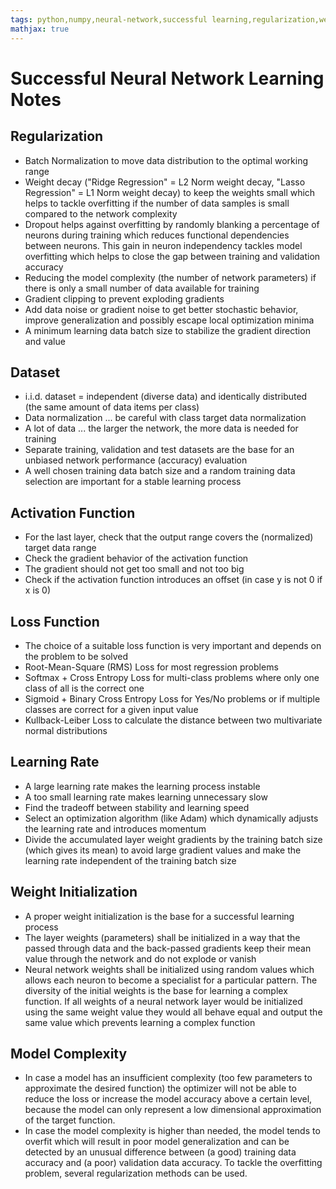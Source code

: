 ```yaml
---
tags: python,numpy,neural-network,successful learning,regularization,weight decay,ridge,lasso,gradient clipping,dataset,normalization,activation function,loss function,learning rate,stable learning,momentum,weight initialization
mathjax: true
---
```

# Successful Neural Network Learning Notes

## Regularization

- Batch Normalization to move data distribution to the optimal working range
- Weight decay ("Ridge Regression" = L2 Norm weight decay, "Lasso Regression" = L1 Norm weight decay) to keep the weights small which helps to tackle overfitting if the number of data samples is small compared to the network complexity
- Dropout helps against overfitting by randomly blanking a percentage of neurons during training which reduces functional dependencies between neurons. This gain in neuron independency tackles model overfitting which helps to close the gap between training and validation accuracy
- Reducing the model complexity (the number of network parameters) if there is only a small number of data available for training
- Gradient clipping to prevent exploding gradients
- Add data noise or gradient noise to get better stochastic behavior, improve generalization and possibly escape local optimization minima
- A minimum learning data batch size to stabilize the gradient direction and value

## Dataset

- i.i.d. dataset = independent (diverse data) and identically distributed (the same amount of data items per class)
- Data normalization ... be careful with class target data normalization
- A lot of data ... the larger the network, the more data is needed for training
- Separate training, validation and test datasets are the base for an unbiased network performance (accuracy) evaluation
- A well chosen training data batch size and a random training data selection are important for a stable learning process

## Activation Function

- For the last layer, check that the output range covers the (normalized) target data range
- Check the gradient behavior of the activation function
- The gradient should not get too small and not too big
- Check if the activation function introduces an offset (in case y is not 0 if x is 0)

## Loss Function

- The choice of a suitable loss function is very important and depends on the problem to be solved
- Root-Mean-Square (RMS) Loss for most regression problems
- Softmax + Cross Entropy Loss for multi-class problems where only one class of all is the correct one
- Sigmoid + Binary Cross Entropy Loss for Yes/No problems or if multiple classes are correct for a given input value
- Kullback-Leiber Loss to calculate the distance between two multivariate normal distributions

## Learning Rate

- A large learning rate makes the learning process instable
- A too small learning rate makes learning unnecessary slow
- Find the tradeoff between stability and learning speed
- Select an optimization algorithm (like Adam) which dynamically adjusts the learning rate and introduces momentum
- Divide the accumulated layer weight gradients by the training batch size (which gives its mean) to avoid large gradient values and make the learning rate independent of the training batch size

## Weight Initialization

- A proper weight initialization is the base for a successful learning process
- The layer weights (parameters) shall be initialized in a way that the passed through data and the
  back-passed gradients keep their mean value through the network and do not explode or vanish
- Neural network weights shall be initialized using random values which allows each neuron to become a specialist for a particular pattern. The diversity of the initial weights is the base for learning a complex function. If all weights of a neural network layer would be initialized using the same weight value they would all behave equal and output the same value which prevents learning a complex function

## Model Complexity

- In case a model has an insufficient complexity (too few parameters to approximate the desired function) the optimizer will not be able to reduce the loss or increase the model accuracy above a certain level, because the model can only represent a low dimensional approximation of the target function.
- In case the model complexity is higher than needed, the model tends to overfit which will result in poor model generalization and can be detected by an unusual difference between (a good) training data accuracy and (a poor) validation data accuracy. To tackle the overfitting problem, several regularization methods can be used.

